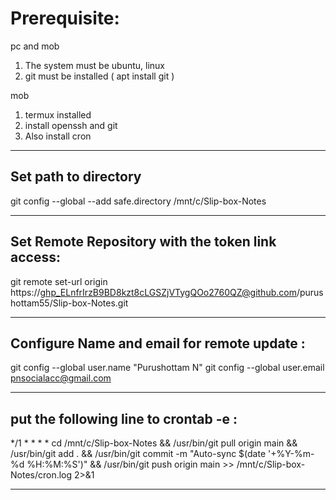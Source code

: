 
# Prerequisite:

pc and mob
1) The system must be ubuntu, linux
2)  git must be installed  ( apt install git )

mob 
1) termux installed 
2) install openssh and git
3) Also install cron



-----

## Set path to directory
git config --global --add safe.directory /mnt/c/Slip-box-Notes

-----

## Set Remote Repository with the token link access:

git remote set-url origin https://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@github.com/purushottam55/Slip-box-Notes.git

----
## Configure Name and email for remote update : 

git config --global user.name "Purushottam N"
git config --global user.email pnsocialacc@gmail.com

----
## put the following line to crontab -e :

*/1 * * * * cd /mnt/c/Slip-box-Notes && /usr/bin/git pull origin main && /usr/bin/git add . && /usr/bin/git commit -m "Auto-sync $(date '+\%Y-\%m-\%d \%H:\%M:\%S')" && /usr/bin/git push origin main >> /mnt/c/Slip-box-Notes/cron.log 2>&1


---

